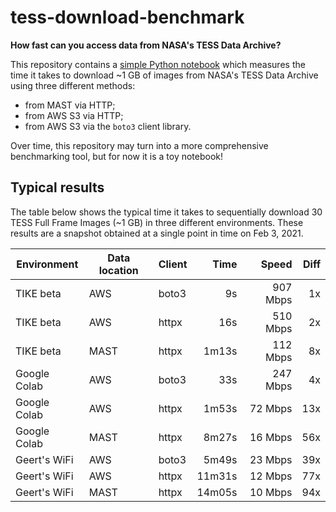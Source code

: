 # tess-download-benchmark

**How fast can you access data from NASA's TESS Data Archive?**

This repository contains a
[simple Python notebook](https://github.com/barentsen/tess-download-benchmark/blob/master/tess-download-benchmark.ipynb)
which measures the time it takes to download ~1 GB of images from NASA's TESS Data Archive
using three different methods:
* from MAST via HTTP;
* from AWS S3 via HTTP;
* from AWS S3 via the `boto3` client library.

Over time, this repository may turn into a more comprehensive benchmarking tool,
but for now it is a toy notebook!


## Typical results

The table below shows the typical time it takes to sequentially download
30 TESS Full Frame Images (~1 GB) in three different environments.
These results are a snapshot obtained at a single point in time on Feb 3, 2021.

| Environment  | Data location | Client | Time | Speed    | Diff |
| ------------ | ------ | ------ | ----------: | -------: | ---: |
| TIKE beta    | AWS    | boto3  | 9s          | 907 Mbps | 1x   |
| TIKE beta    | AWS    | httpx  | 16s         | 510 Mbps | 2x
| TIKE beta    | MAST   | httpx  | 1m13s       | 112 Mbps | 8x   |
| Google Colab | AWS    | boto3  | 33s         | 247 Mbps | 4x   |
| Google Colab | AWS    | httpx  | 1m53s       | 72 Mbps  | 13x  |
| Google Colab | MAST   | httpx  | 8m27s       | 16 Mbps  | 56x  |
| Geert's WiFi | AWS    | boto3  | 5m49s       | 23 Mbps  | 39x  |
| Geert's WiFi | AWS    | httpx  | 11m31s      | 12 Mbps  | 77x  |
| Geert's WiFi | MAST   | httpx  | 14m05s      | 10 Mbps  | 94x  |
